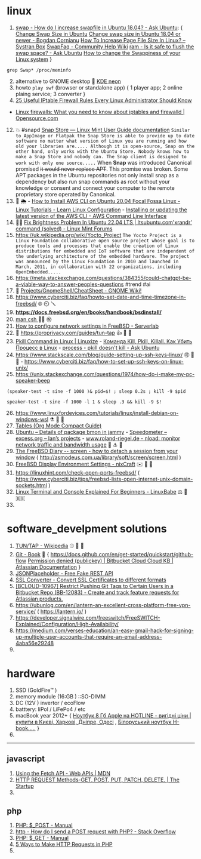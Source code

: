 # linux 
1)  [swap - How do I increase swapfile in Ubuntu 18.04? - Ask Ubuntu](https://askubuntu.com/questions/1075505/how-do-i-increase-swapfile-in-ubuntu-18-04): { [Change Swap Size in Ubuntu](https://linuxhint.com/change_swap_size_ubuntu/)  [Change swap size in Ubuntu 18.04 or newer - Bogdan Cornianu](https://bogdancornianu.com/change-swap-size-in-ubuntu/)  [How To Increase Page File Size In Linux? – Systran Box](https://www.systranbox.com/how-to-increase-page-file-size-in-linux/)  [SwapFaq - Community Help Wiki](https://help.ubuntu.com/community/SwapFaq)  [ram - Is it safe to flush the swap space? - Ask Ubuntu](https://askubuntu.com/questions/1185561/is-it-safe-to-flush-the-swap-space)  [How to change the Swappiness of your Linux system](https://www.howtoforge.com/tutorial/linux-swappiness/) } 
```
grep Swap* /proc/meminfo
``` 
2)  alternative to GNOME desktop 👯 [KDE neon](https://neon.kde.org/faq) 
3)  howto ```play swf``` (browser or standalone app) { 1 player app; 2 online plaing service; 3 converter } 
4)  [25 Useful IPtable Firewall Rules Every Linux Administrator Should Know](https://www.tecmint.com/linux-iptables-firewall-rules-examples-commands/) 
  - [Linux firewalls: What you need to know about iptables and firewalld | Opensource.com](https://opensource.com/article/18/9/linux-iptables-firewalld) 

12)  💥 #snapd [Snap Store — Linux Mint User Guide documentation](https://linuxmint-user-guide.readthedocs.io/en/latest/snap.html) ```Similar to AppImage or Flatpak the Snap Store is able to provide up to date software no matter what version of Linux you are running and how old your libraries are..... Although it is open-source, Snap on the other hand, only works with the Ubuntu Store. Nobody knows how to make a Snap Store and nobody can. The Snap client is designed to work with only one source.....``` When **Snap** was introduced Canonical promised ~~it would never replace APT~~. This promise was broken. Some APT packages in the Ubuntu repositories not only install snap as a dependency but also run snap commands as root without your knowledge or consent and connect your computer to the remote proprietary store operated by Canonical. 
13)  🥦 🌦️ - [How to Install AWS CLI on Ubuntu 20.04 Focal Fossa Linux - Linux Tutorials - Learn Linux Configuration](https://linuxconfig.org/how-to-install-aws-cli-on-ubuntu-20-04-focal-fossa-linux) - [Installing or updating the latest version of the AWS CLI - AWS Command Line Interface](https://docs.aws.amazon.com/cli/latest/userguide/getting-started-install.html)
14)  👱🔷 [Fix Brightness Problem In Ubuntu 22.04 LTS | Itsubuntu.com](https://itsubuntu.com/fix-brightness-problem-in-ubuntu-22-04-lts/)['xrandr' command (solved) - Linux Mint Forums](https://forums.linuxmint.com/viewtopic.php?t=275268) 
15)  https://uk.wikipedia.org/wiki/Yocto_Project ```The Yocto Project is a Linux Foundation collaborative open source project whose goal is to produce tools and processes that enable the creation of Linux distributions for embedded and IoT software that are independent of the underlying architecture of the embedded hardware. The project was announced by the Linux Foundation in 2010 and launched in March, 2011, in collaboration with 22 organizations, including OpenEmbedded.....```
16)  https://meta.stackexchange.com/questions/384355/could-chatgpt-be-a-viable-way-to-answer-peoples-questions  #trend  #ai 
17)  🔑 [Projects/GnomeShell/CheatSheet - GNOME Wiki!](https://wiki.gnome.org/Projects/GnomeShell/CheatSheet#Developer_tools) 
18)  https://www.cyberciti.biz/faq/howto-set-date-and-time-timezone-in-freebsd/ 🌐 ⏲️ 🪛 
19)  __https://docs.freebsd.org/en/books/handbook/bsdinstall/__ 
20)  [ man csh ](https://www.freebsd.org/cgi/man.cgi?csh(1)) 👰‍♀️ ㊗️ 
21)  [How to configure network settings in FreeBSD - Serverlab](https://www.serverlab.ca/tutorials/unix/how-to-set-static-ip-and-dhcp-in-freebsd/)
22)  🔢 https://proprivacy.com/guides/tun-tap  👍 🍏 📆 
23)  [Pkill Command in Linux | Linuxize](https://linuxize.com/post/pkill-command-in-linux/) - [Команда Kill, Pkill, Killall. Как Убить Процесс в Linux](https://www.hostinger.com.ua/rukovodstva/komanda-kill-linux-kak-ubit-process) - [process - pkill doesn't kill - Ask Ubuntu](https://askubuntu.com/questions/1344444/pkill-doesnt-kill)  
24)  https://www.stackscale.com/blog/guide-setting-up-ssh-keys-linux/  🉑 💂 💚 - https://www.cyberciti.biz/faq/how-to-set-up-ssh-keys-on-linux-unix/
25) https://unix.stackexchange.com/questions/1974/how-do-i-make-my-pc-speaker-beep 
```
(speaker-test -t sine -f 1000 )& pid=$! ; sleep 0.2s ; kill -9 $pid
``` 
```
speaker-test -t sine -f 1000 -l 1 & sleep .3 && kill -9 $!
``` 
26) https://www.linuxfordevices.com/tutorials/linux/install-debian-on-windows-wsl ⚗️ 🔖 🍫
27) [Tables (Org Mode Compact Guide)](https://orgmode.org/guide/Tables.html#Tables) 
28) [Ubuntu – Details of package bmon in jammy](https://packages.ubuntu.com/jammy/net/bmon) - [Speedometer – excess.org – Ian’s projects](https://excess.org/speedometer/) - [www.roland-riegel.de - nload: monitor network traffic and bandwidth usage](http://www.roland-riegel.de/nload/)  🧲 ⚓ 👘 
31) [The FreeBSD Diary -- screen - how to detach a session from your window](https://www.freebsddiary.org/screen.php)  ( http://asmodeus.com.ua/library/soft/screen/screen.html )
32) [FreeBSD Display Environment Settings - nixCraft](https://www.cyberciti.biz/faq/freebsd-setenv-command/) ✉️ 🦭 🥯
33) https://linuxhint.com/check-open-ports-freebsd/ ( https://www.cyberciti.biz/tips/freebsd-lists-open-internet-unix-domain-sockets.html ) 
34) [Linux Terminal and Console Explained For Beginners - LinuxBabe](https://www.linuxbabe.com/command-line/linux-terminal)  ⚖️  🐻  🇧🇪  
35) 


# software_develpment solutions 
1) [TUN/TAP - Wikipedia](https://en.wikipedia.org/wiki/TUN/TAP)  ⚾  🥣  🚡 
2) [Git - Book](https://git-scm.com/book/uk/v2)  🏁  { https://docs.github.com/en/get-started/quickstart/github-flow [Permission denied (publickey) | Bitbucket Cloud Cloud KB | Atlassian Documentation](https://confluence.atlassian.com/bbkb/permission-denied-publickey-302811860.html) }
3) [JSONPlaceholder - Free Fake REST API](https://jsonplaceholder.typicode.com/) 
4) [SSL Converter - Convert SSL Certificates to different formats](https://www.sslshopper.com/ssl-converter.html) 
5) [[BCLOUD-10967] Restrict Pushing Git Tags to Certain Users in a Bitbucket Repo (BB-12083) - Create and track feature requests for Atlassian products.](https://jira.atlassian.com/browse/BCLOUD-10967?filter=98686)
6) https://ubunlog.com/en/lantern-an-excellent-cross-platform-free-vpn-service/ ( https://lantern.io/ )
7) https://developer.signalwire.com/freeswitch/FreeSWITCH-Explained/Configuration/High-Availability/ 
8) https://medium.com/verses-education/an-easy-gmail-hack-for-signing-up-multiple-user-accounts-that-require-an-email-address-4aba56e29248
9) 


# hardware 
1) SSD (GoldFire™️ )  
2) memory module (16:GB ) ::SO-DIMM 
3) DC (12V ) invertor / ecoFlow 
5) batttery: liPol / LiFePo4 / etc 
6) macBook year 2012+ { [Ноутбук 8 Гб Apple на HOTLINE - вигідні ціни | купити в Києві, Харкові, Дніпре, Одесі](https://hotline.ua/ua/computer/noutbuki-buki/28267-294407/) , [Білоруський ноутбук H-book.....](https://focus.ua/uk/digital/543959-v-belarusi-pohvastalis-konkurentom-apple-macbook-chto-o-izvestno-foto) }
7) 

_____________
## javascript 
1) [Using the Fetch API - Web APIs | MDN](https://developer.mozilla.org/en-US/docs/Web/API/Fetch_API/Using_Fetch) 
2) [HTTP REQUEST Methods-GET, POST, PUT, PATCH, DELETE. | The Startup](https://medium.com/swlh/restful-api-design-get-post-put-patch-delete-a-walkthrough-with-javascripts-fetch-api-e37a8416e2a0) 
3) 

## php 
1) [PHP: $_POST - Manual](https://www.php.net/manual/en/reserved.variables.post.php) 
2) [http - How do I send a POST request with PHP? - Stack Overflow](https://stackoverflow.com/questions/5647461/how-do-i-send-a-post-request-with-php) 
3) [PHP: $_GET - Manual](https://www.php.net/manual/en/reserved.variables.get.php) 
4) [5 Ways to Make HTTP Requests in PHP](https://www.twilio.com/blog/5-ways-to-make-http-requests-in-php) 
5) 
